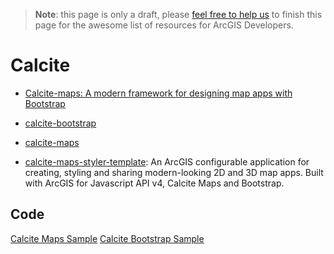 > **Note**: this page is only a draft, please [feel free to help us](https://github.com/hhkaos/awesome-arcgis#contributions) to finish this page for the awesome list of resources for ArcGIS Developers.

# Calcite

* [Calcite-maps: A modern framework for designing map apps with Bootstrap](https://github.com/Esri/calcite-maps)

* [calcite-bootstrap](https://github.com/Esri/calcite-bootstrap/issues)
* [calcite-maps](https://github.com/Esri/calcite-maps/issues)

* [calcite-maps-styler-template](calcite-maps-styler-template): An ArcGIS configurable application for creating, styling and sharing modern-looking 2D and 3D map apps. Built with ArcGIS for Javascript API v4, Calcite Maps and Bootstrap.


## Code
[Calcite Maps Sample](https://esri-es.github.io/arcgis-web-samples/jquery/#module)
[Calcite Bootstrap Sample](https://esri-es.github.io/arcgis-web-samples/jquery/#calcite-bootstrap)
